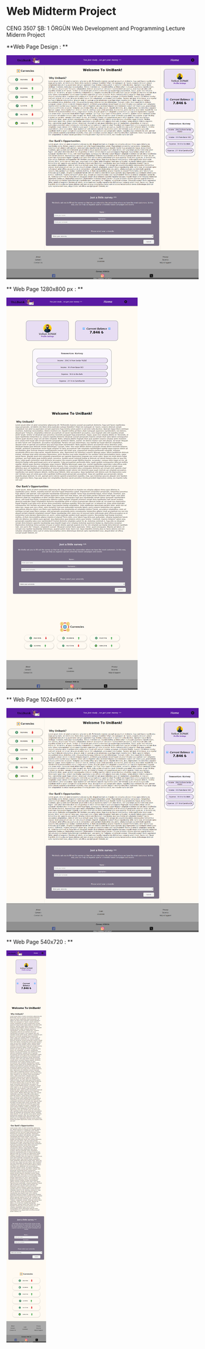 # Web Midterm Project
CENG 3507 ŞB: 1 ÖRGÜN Web Development and Programming Lecture Miderm Project


**Web Page Design : **

![ProjectFullPage](screenshots/ProjectFullPage.png)


** Web Page 1280x800 px : **

![ProjectFullPage 1280x800](screenshots/ProjectFullPage1280x800.png)


** Web Page 1024x600 px :**

![ProjectFullPage 1024x600](screenshots/ProjectFullPage1024x600.png)

** Web Page 540x720 : **

![Project Full Page 540x720](screenshots/ProjectFullPage540x720.png)

